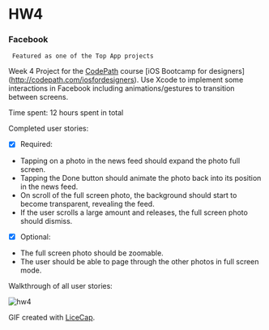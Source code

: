 # HW4
### Facebook
` Featured as one of the Top App projects`

Week 4 Project for the [CodePath](http://www.codepath.com/) course [iOS Bootcamp for designers] (http://codepath.com/iosfordesigners).
Use Xcode to implement some interactions in Facebook including animations/gestures to transition between screens. 

Time spent: 12 hours spent in total 

Completed user stories:
* [x] Required: 
 + Tapping on a photo in the news feed should expand the photo full screen.
 + Tapping the Done button should animate the photo back into its position in the news feed.
 +  On scroll of the full screen photo, the background should start to become transparent, revealing the feed.
 + If the user scrolls a large amount and releases, the full screen photo should dismiss.
 
* [x] Optional: 
 + The full screen photo should be zoomable.
 + The user should be able to page through the other photos in full screen mode.

Walkthrough of all user stories:

![hw4](https://cloud.githubusercontent.com/assets/10460611/6429864/34e29af6-bfa2-11e4-8ac8-0dc81c87a27a.gif)

GIF created with [LiceCap](http://www.cockos.com/licecap/).
